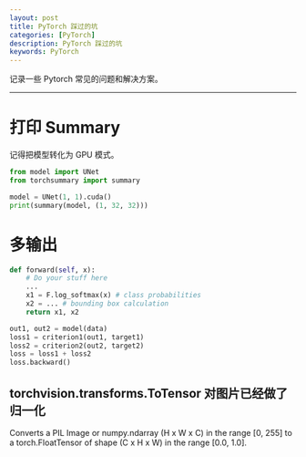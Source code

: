```yaml
---
layout: post
title: PyTorch 踩过的坑
categories: [PyTorch]
description: PyTorch 踩过的坑
keywords: PyTorch
---
```


记录一些 Pytorch 常见的问题和解决方案。

---

# 打印 Summary

记得把模型转化为 GPU 模式。

```Python
from model import UNet
from torchsummary import summary

model = UNet(1, 1).cuda()
print(summary(model, (1, 32, 32)))
```

# 多输出

```Python
def forward(self, x):
    # Do your stuff here
    ...
    x1 = F.log_softmax(x) # class probabilities
    x2 = ... # bounding box calculation
    return x1, x2
```

```Python
out1, out2 = model(data)
loss1 = criterion1(out1, target1)
loss2 = criterion2(out2, target2)
loss = loss1 + loss2
loss.backward()
```

## torchvision.transforms.ToTensor 对图片已经做了归一化

Converts a PIL Image or numpy.ndarray (H x W x C) in the range [0, 255] to a torch.FloatTensor of shape (C x H x W) in the range [0.0, 1.0].


